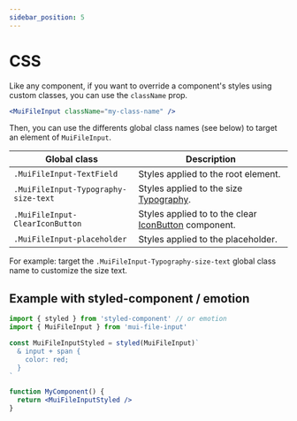 ```yaml
---
sidebar_position: 5
---
```


# CSS

Like any component, if you want to override a component's styles using custom classes, you can use the `className` prop.

```jsx
<MuiFileInput className="my-class-name" />
```

Then, you can use the differents global class names (see below) to target an element of `MuiFileInput`.

| 	Global class                            | Description                                                                                                                   |
| ------------------------------- | ----------------------------------------------------------------------------------------------------------------------------- |
| `.MuiFileInput-TextField`                        | 	Styles applied to the root element.                                                                                                                   |
| `.MuiFileInput-Typography-size-text`                        | 	Styles applied to the size [Typography](https://mui.com/material-ui/api/typography/).                                                                                                                |
| `.MuiFileInput-ClearIconButton`                        | 	Styles applied to to the clear [IconButton](https://mui.com/material-ui/api/icon-button/) component.                                                                                                       |
| `.MuiFileInput-placeholder`                        | 	Styles applied to the placeholder.                                                                                                                   |

For example: target the `.MuiFileInput-Typography-size-text` global class name to customize the size text.

## Example with styled-component / emotion

```jsx
import { styled } from 'styled-component' // or emotion
import { MuiFileInput } from 'mui-file-input'

const MuiFileInputStyled = styled(MuiFileInput)`
  & input + span {
    color: red;
  }
`

function MyComponent() {
  return <MuiFileInputStyled />
}
```